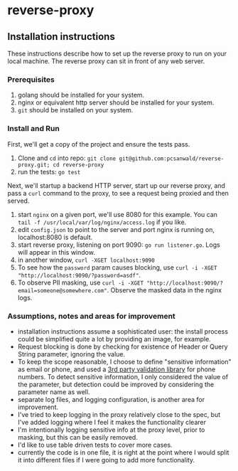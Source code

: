 # reverse-proxy

## Installation instructions

These instructions describe how to set up the reverse proxy to run on your local machine.
The reverse proxy can sit in front of any web server.

### Prerequisites

1. golang should be installed for your system.
2. nginx or equivalent http server should be installed for your system. 
3. `git` should be installed on your system.

### Install and Run

First, we'll get a copy of the project and ensure the tests pass.

1. Clone and `cd` into repo: `git clone git@github.com:pcsanwald/reverse-proxy.git; cd reverse-proxy` 
2. run the tests: `go test`

Next, we'll startup a backend HTTP server, start up our reverse proxy, and pass a `curl` command
to the proxy, to see a request being proxied and then served.

1. start `nginx` on a given port, we'll use 8080 for this example. You can `tail -f /usr/local/var/log/nginx/access.log` if you like.
2. edit `config.json` to point to the server and port nginx is running on, localhost:8080 is default.
3. start reverse proxy, listening on port 9090: `go run listener.go`. Logs will appear in this window.
4. in another window, `curl -XGET localhost:9090`
5. To see how the `password` param causes blocking, use `curl -i -XGET "http://localhost:9090/?password=asdf"`. 
6. To observe PII masking, use `curl -i -XGET "http://localhost:9090/?email=someone@somewhere.com"`. Observe the masked data in the nginx logs.

### Assumptions, notes and areas for improvement

* installation instructions assume a sophisticated user: the install process could be simplified quite a lot by providing an image, for example.
* Request blocking is done by checking for existence of Header or Query String parameter, ignoring the value.
* To keep the scope reasonable, I choose to define "sensitive information" as email or phone, and used a [3rd party validation library](https://github.com/nyaruka/phonenumbers) for phone numbers. To detect sensitive information, I only considered the value of the parameter, but detection could be improved by considering the parameter name as well.
* separate log files, and logging configuration, is another area for improvement. 
* I've tried to keep logging in the proxy relatively close to the spec, but I've added logging where I feel it makes the functionality clearer
* I'm intentionally logging sensitive info at the proxy level, prior to masking, but this can be easily removed.
* I'd like to use table driven tests to cover more cases.
* currently the code is in one file, it is right at the point where I would split it into different files if I were going to add more functionality.
